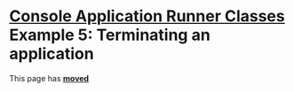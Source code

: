 # [Console Application Runner Classes](../../ConsoleApp.md) Example 5: Terminating an application

This page has [**moved**](https://lib-docs.delphidabbler.com/ConsoleApp/3/Examples/Example5)